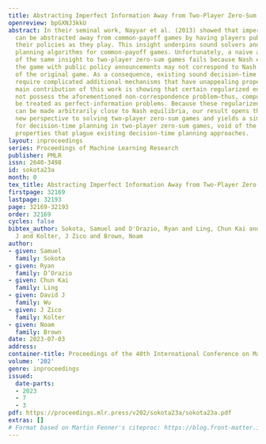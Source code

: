 ```yaml
---
title: Abstracting Imperfect Information Away from Two-Player Zero-Sum Games
openreview: bpGXNJ3kkU
abstract: In their seminal work, Nayyar et al. (2013) showed that imperfect information
  can be abstracted away from common-payoff games by having players publicly announce
  their policies as they play. This insight underpins sound solvers and decision-time
  planning algorithms for common-payoff games. Unfortunately, a naive application
  of the same insight to two-player zero-sum games fails because Nash equilibria of
  the game with public policy announcements may not correspond to Nash equilibria
  of the original game. As a consequence, existing sound decision-time planning algorithms
  require complicated additional mechanisms that have unappealing properties. The
  main contribution of this work is showing that certain regularized equilibria do
  not possess the aforementioned non-correspondence problem—thus, computing them can
  be treated as perfect-information problems. Because these regularized equilibria
  can be made arbitrarily close to Nash equilibria, our result opens the door to a
  new perspective to solving two-player zero-sum games and yields a simplified framework
  for decision-time planning in two-player zero-sum games, void of the unappealing
  properties that plague existing decision-time planning approaches.
layout: inproceedings
series: Proceedings of Machine Learning Research
publisher: PMLR
issn: 2640-3498
id: sokota23a
month: 0
tex_title: Abstracting Imperfect Information Away from Two-Player Zero-Sum Games
firstpage: 32169
lastpage: 32193
page: 32169-32193
order: 32169
cycles: false
bibtex_author: Sokota, Samuel and D'Orazio, Ryan and Ling, Chun Kai and Wu, David
  J and Kolter, J Zico and Brown, Noam
author:
- given: Samuel
  family: Sokota
- given: Ryan
  family: D’Orazio
- given: Chun Kai
  family: Ling
- given: David J
  family: Wu
- given: J Zico
  family: Kolter
- given: Noam
  family: Brown
date: 2023-07-03
address: 
container-title: Proceedings of the 40th International Conference on Machine Learning
volume: '202'
genre: inproceedings
issued:
  date-parts:
  - 2023
  - 7
  - 3
pdf: https://proceedings.mlr.press/v202/sokota23a/sokota23a.pdf
extras: []
# Format based on Martin Fenner's citeproc: https://blog.front-matter.io/posts/citeproc-yaml-for-bibliographies/
---
```

